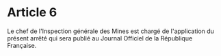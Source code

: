 # Article 6

Le chef de l'Inspection générale des Mines est chargé de l'application du présent arrêté qui sera publié au Journal Officiel de la République Française.
